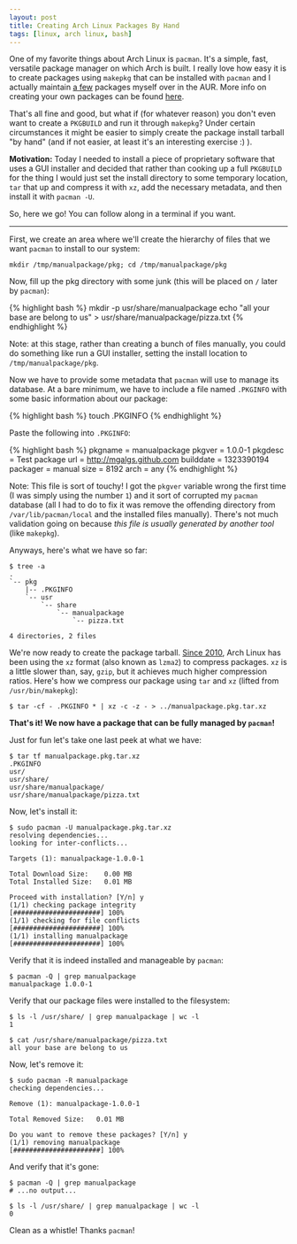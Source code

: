 ```yaml
---
layout: post
title: Creating Arch Linux Packages By Hand
tags: [linux, arch linux, bash]
---
```


One of my favorite things about Arch Linux is `pacman`. It's a simple,
fast, versatile package manager on which Arch is built. I really love
how easy it is to create packages using `makepkg` that can be
installed with `pacman` and I actually maintain
[a few](https://aur.archlinux.org/packages.php?SeB=m&K=mitch_feaster)
packages myself over in the AUR. More info on creating your own
packages can be found
[here](https://wiki.archlinux.org/index.php/Creating_Packages).

That's all fine and good, but what if (for whatever reason) you don't
even want to create a `PKGBUILD` and run it through `makepkg`? Under
certain circumstances it might be easier to simply create the package
install tarball "by hand" (and if not easier, at least it's an
interesting exercise :) ).

**Motivation:** Today I needed to install a piece of proprietary software that uses a
GUI installer and decided that rather than cooking up a full
`PKGBUILD` for the thing I would just set the install directory to
some temporary location, `tar` that up and compress it with `xz`, add
the necessary metadata, and then install it with `pacman -U`.

So, here we go! You can follow along in a terminal if you want.

<hr/>

First, we create an area where we'll create the hierarchy of files
that we want `pacman` to install to our system:

    mkdir /tmp/manualpackage/pkg; cd /tmp/manualpackage/pkg

Now, fill up the pkg directory with some junk (this will be placed on
`/` later by `pacman`):

{% highlight bash %}
mkdir -p usr/share/manualpackage
echo "all your base are belong to us" > usr/share/manualpackage/pizza.txt
{% endhighlight %}

Note: at this stage, rather than creating a bunch of files manually,
you could do something like run a GUI installer, setting the install
location to `/tmp/manualpackage/pkg`.

Now we have to provide some metadata that `pacman` will use to manage
its database. At a bare minimum, we have to include a file named
`.PKGINFO` with some basic information about our package:

{% highlight bash %}
touch .PKGINFO
{% endhighlight %}

Paste the following into `.PKGINFO`:

{% highlight bash %}
pkgname = manualpackage
pkgver = 1.0.0-1
pkgdesc = Test package
url = http://mgalgs.github.com
builddate = 1323390194
packager = manual
size = 8192
arch = any
{% endhighlight %}

Note: This file is sort of touchy! I got the `pkgver` variable wrong
the first time (I was simply using the number `1`) and it sort of
corrupted my `pacman` database (all I had to do to fix it was remove
the offending directory from `/var/lib/pacman/local` and the installed
files manually). There's not much validation going on because *this
file is usually generated by another tool* (like `makepkg`).

Anyways, here's what we have so far:

    $ tree -a
    .
    `-- pkg
        |-- .PKGINFO
        `-- usr
            `-- share
                `-- manualpackage
                    `-- pizza.txt
    
    4 directories, 2 files

We're now ready to create the package
tarball. [Since 2010](http://www.archlinux.org/news/switching-to-xz-compression-for-new-packages/),
Arch Linux has been using the `xz` format (also known as `lzma2`) to
compress packages. `xz` is a little slower than, say, `gzip`, but it
achieves much higher compression ratios. Here's how we compress our
package using `tar` and `xz` (lifted from `/usr/bin/makepkg`):

    $ tar -cf - .PKGINFO * | xz -c -z - > ../manualpackage.pkg.tar.xz

**That's it! We now have a package that can be fully managed by `pacman`!**

Just for fun let's take one last peek at what we have:

    $ tar tf manualpackage.pkg.tar.xz 
    .PKGINFO
    usr/
    usr/share/
    usr/share/manualpackage/
    usr/share/manualpackage/pizza.txt

Now, let's install it:

    $ sudo pacman -U manualpackage.pkg.tar.xz 
    resolving dependencies...
    looking for inter-conflicts...

    Targets (1): manualpackage-1.0.0-1

    Total Download Size:    0.00 MB
    Total Installed Size:   0.01 MB

    Proceed with installation? [Y/n] y
    (1/1) checking package integrity                   [######################] 100%
    (1/1) checking for file conflicts                  [######################] 100%
    (1/1) installing manualpackage                     [######################] 100%

Verify that it is indeed installed and manageable by `pacman`:

    $ pacman -Q | grep manualpackage
    manualpackage 1.0.0-1

Verify that our package files were installed to the filesystem:

    $ ls -l /usr/share/ | grep manualpackage | wc -l
    1

    $ cat /usr/share/manualpackage/pizza.txt 
    all your base are belong to us

Now, let's remove it:

    $ sudo pacman -R manualpackage 
    checking dependencies...

    Remove (1): manualpackage-1.0.0-1

    Total Removed Size:   0.01 MB

    Do you want to remove these packages? [Y/n] y
    (1/1) removing manualpackage                       [######################] 100%

And verify that it's gone:

    $ pacman -Q | grep manualpackage
    # ...no output...

    $ ls -l /usr/share/ | grep manualpackage | wc -l
    0

Clean as a whistle! Thanks `pacman`!
